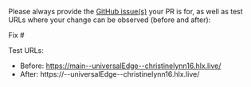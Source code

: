 Please always provide the [GitHub issue(s)](../issues) your PR is for, as well as test URLs where your change can be observed (before and after):

Fix #<gh-issue-id>

Test URLs:
- Before: https://main--universalEdge--christinelynn16.hlx.live/
- After: https://<branch>--universalEdge--christinelynn16.hlx.live/
